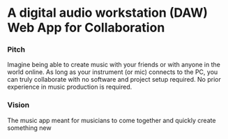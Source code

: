 # A digital audio workstation (DAW) Web App for Collaboration

### Pitch
Imagine being able to create music with your friends or with anyone in the world online. As long as your instrument (or mic) connects to the PC, you can truly collaborate with no software and project setup required. No prior experience in music production is required.

### Vision
The music app meant for musicians to come together and quickly create something new


